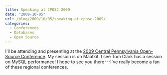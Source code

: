 ```yaml
---
title: Speaking at CPOSC 2009
date: "2009-10-05"
url: /blog/2009/10/05/speaking-at-cposc-2009/
categories:
  - Conferences
  - Databases
  - Open Source
---
```

I'll be attending and presenting at the [2009 Central Pennsylvania Open-Source Conference](http://cposc.org/). My session is on Maatkit. I see Tom Clark has a session on MySQL performance! I hope to see you there---I've really become a fan of these regional conferences.
